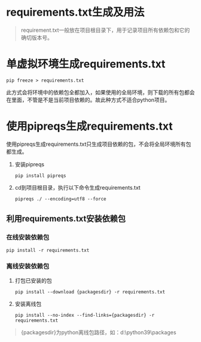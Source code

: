 

# requirements.txt生成及用法

>  requirement.txt一般放在项目根目录下，用于记录项目所有依赖包和它的确切版本号。

# 单虚拟环境生成requirements.txt

```shell
pip freeze > requirements.txt
```

此方式会将环境中的依赖包全都加入，如果使用的全局环境，则下载的所有包都会在里面，不管是不是当前项目依赖的。故此种方式不适合python项目。

# 使用pipreqs生成requirements.txt

使用pipreqs生成requirements.txt只生成项目依赖的包，不会将全局环境所有包都生成。

1. 安装pipreqs

   ```shell
   pip install pipreqs
   ```

2. cd到项目根目录，执行以下命令生成requirements.txt

   ```shell
   pipreqs ./ --encoding=utf8 --force
   ```

## 利用requirements.txt安装依赖包
### 在线安装依赖包

```shell
pip install -r requirements.txt
```

### 离线安装依赖包
1. 打包已安装的包

   ```shell
   pip install --download {packagesdir} -r requirements.txt
   ```

2. 安装离线包

   ```shell
   pip install --no-index --find-links={packagesdir} -r requirements.txt
   ```

> {packagesdir}为python离线包路径，如：d:\python39\packages

